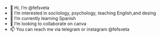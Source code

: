 - 👋 Hi, I’m @fefsveta
- 👀 I’m interested in sociiology, psychology, teaching English,and desing
- 🌱 I’m currently learning Spanish 
- 💞️ I’m looking to collaborate on canva
- 📫 You can reach me via telegram or instagram @fefsveta 

<!---
fefsveta/fefsveta is a ✨ special ✨ repository because its `README.md` (this file) appears on your GitHub profile.
You can click the Preview link to take a look at your changes.
--->
